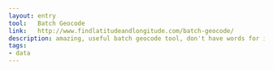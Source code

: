 ```yaml
---
layout: entry
tool:	Batch Geocode
link:	http://www.findlatitudeandlongitude.com/batch-geocode/
description: amazing, useful batch geocode tool, don't have words for it
tags:
- data
---
```

